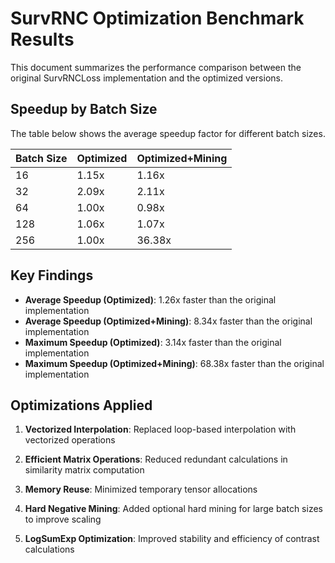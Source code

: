 # SurvRNC Optimization Benchmark Results

This document summarizes the performance comparison between the original SurvRNCLoss implementation and the optimized versions.

## Speedup by Batch Size

The table below shows the average speedup factor for different batch sizes.

| Batch Size | Optimized | Optimized+Mining |
|------------|-----------|------------------|
| 16 | 1.15x | 1.16x |
| 32 | 2.09x | 2.11x |
| 64 | 1.00x | 0.98x |
| 128 | 1.06x | 1.07x |
| 256 | 1.00x | 36.38x |

## Key Findings

- **Average Speedup (Optimized)**: 1.26x faster than the original implementation
- **Average Speedup (Optimized+Mining)**: 8.34x faster than the original implementation
- **Maximum Speedup (Optimized)**: 3.14x faster than the original implementation
- **Maximum Speedup (Optimized+Mining)**: 68.38x faster than the original implementation


## Optimizations Applied

1. **Vectorized Interpolation**: Replaced loop-based interpolation with vectorized operations

2. **Efficient Matrix Operations**: Reduced redundant calculations in similarity matrix computation

3. **Memory Reuse**: Minimized temporary tensor allocations

4. **Hard Negative Mining**: Added optional hard mining for large batch sizes to improve scaling

5. **LogSumExp Optimization**: Improved stability and efficiency of contrast calculations

